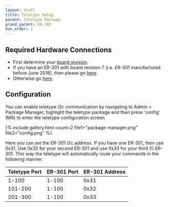 ```yaml
---
layout: draft
title: Teletype Setup
parent: Teletype Package
grand_parent: ER-301
nav_order: 1
---
```


## Required Hardware Connections 

* First determine your [board revision](/er-301/behind-panel/revisions).
* If you have an ER-301 with board revision 7 (i.e. ER-301 manufactured before June 2018), then please go [here](/er-301/behind-panel/rev7/i2c).
* Otherwise go [here](/er-301/behind-panel/i2c).


## Configuration
You can enable teletype i2c communication by navigating to Admin > Package Manager, highlight the teletype package and then press 'config' (M6) to enter the teletype configuration screen.

{% include gallery.html
count=2
file1="package-manager.png"
file2="config.png"
%}

Here you can set the ER-301 i2c address.  If you have one ER-301, then use 0x31.  Use 0x32 for your second ER-301 and use 0x33 for your third (!) ER-301.  This way the teletype will automatically route your commands in the following manner: 

|Teletype Port|ER-301 Port|ER-301 Address|
|---|---|---|
|1-100|1-100|0x31|
|101-200|1-100|0x32|
|201-300|1-100|0x33|
